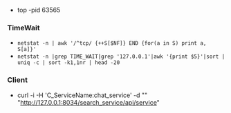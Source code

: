 + top -pid 63565

### TimeWait
+ `netstat -n | awk '/^tcp/ {++S[$NF]} END {for(a in S) print a, S[a]}'`
+ `netstat -n |grep TIME_WAIT|grep '127.0.0.1'|awk '{print $5}'|sort | uniq -c | sort -k1,1nr | head -20`


### Client
+ curl -i -H 'C_ServiceName:chat_service'  -d "" "http://127.0.0.1:8034/search_service/api/service"

